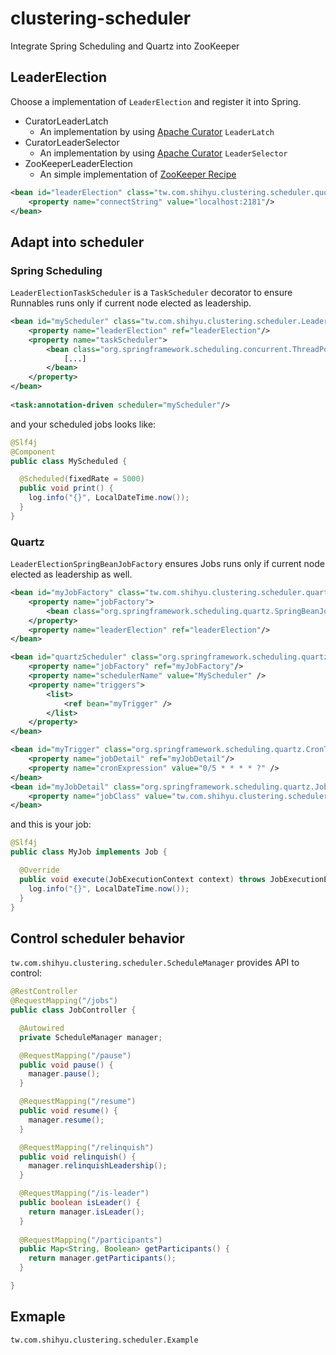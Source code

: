 # clustering-scheduler

Integrate Spring Scheduling and Quartz into ZooKeeper

## LeaderElection

Choose a implementation of `LeaderElection` and register it into Spring.

- CuratorLeaderLatch
	- An implementation by using [Apache Curator](http://curator.apache.org) `LeaderLatch`
- CuratorLeaderSelector
	- An implementation by using [Apache Curator](http://curator.apache.org) `LeaderSelector`
- ZooKeeperLeaderElection
	- An simple implementation of [ZooKeeper Recipe](http://zookeeper.apache.org/doc/trunk/recipes.html#sc_leaderElection)

```xml
<bean id="leaderElection" class="tw.com.shihyu.clustering.scheduler.quorum.CuratorLeaderSelector">
	<property name="connectString" value="localhost:2181"/>
</bean>
```

## Adapt into scheduler

### Spring Scheduling

`LeaderElectionTaskScheduler` is a `TaskScheduler` decorator to ensure Runnables runs only if current node elected as leadership.

```xml
<bean id="myScheduler" class="tw.com.shihyu.clustering.scheduler.LeaderElectionTaskScheduler">
	<property name="leaderElection" ref="leaderElection"/>
	<property name="taskScheduler">
		<bean class="org.springframework.scheduling.concurrent.ThreadPoolTaskScheduler">
			[...]
		</bean>
	</property>
</bean>
	
<task:annotation-driven scheduler="myScheduler"/>
```

and your scheduled jobs looks like:

```java
@Slf4j
@Component
public class MyScheduled {

  @Scheduled(fixedRate = 5000)
  public void print() {
    log.info("{}", LocalDateTime.now());
  }
}
```

### Quartz

`LeaderElectionSpringBeanJobFactory` ensures Jobs runs only if current node elected as leadership as well.

```xml
<bean id="myJobFactory" class="tw.com.shihyu.clustering.scheduler.quartz.LeaderElectionJobFactory">
	<property name="jobFactory">
		<bean class="org.springframework.scheduling.quartz.SpringBeanJobFactory"></bean>
	</property>
	<property name="leaderElection" ref="leaderElection"/>
</bean>

<bean id="quartzScheduler" class="org.springframework.scheduling.quartz.SchedulerFactoryBean">
	<property name="jobFactory" ref="myJobFactory"/>
	<property name="schedulerName" value="MyScheduler" />
	<property name="triggers">
		<list>
		    <ref bean="myTrigger" />
		</list>
	</property>
</bean>

<bean id="myTrigger" class="org.springframework.scheduling.quartz.CronTriggerFactoryBean">
    <property name="jobDetail" ref="myJobDetail"/>
    <property name="cronExpression" value="0/5 * * * * ?" />
</bean> 
<bean id="myJobDetail" class="org.springframework.scheduling.quartz.JobDetailFactoryBean">
    <property name="jobClass" value="tw.com.shihyu.clustering.scheduler.MyJob"/>
</bean>
```

and this is your job:

```java
@Slf4j
public class MyJob implements Job {

  @Override
  public void execute(JobExecutionContext context) throws JobExecutionException {
    log.info("{}", LocalDateTime.now());
  }
}
```

## Control scheduler behavior

`tw.com.shihyu.clustering.scheduler.ScheduleManager` provides API to control:

```java
@RestController
@RequestMapping("/jobs")
public class JobController {

  @Autowired
  private ScheduleManager manager;

  @RequestMapping("/pause")
  public void pause() {
    manager.pause();
  }

  @RequestMapping("/resume")
  public void resume() {
    manager.resume();
  }

  @RequestMapping("/relinquish")
  public void relinquish() {
    manager.relinquishLeadership();
  }

  @RequestMapping("/is-leader")
  public boolean isLeader() {
    return manager.isLeader();
  }
  
  @RequestMapping("/participants")
  public Map<String, Boolean> getParticipants() {
    return manager.getParticipants();
  }

}
```

## Exmaple

`tw.com.shihyu.clustering.scheduler.Example`
